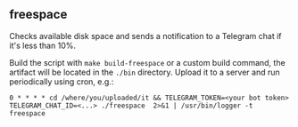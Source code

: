 ## freespace

Checks available disk space and sends a notification to a Telegram chat if it's less than 10%.

Build the script with `make build-freespace` or a custom build command, the artifact will be located in the `./bin` directory. Upload it to a server and run periodically using cron, e.g.:

```cron
0 * * * * cd /where/you/uploaded/it && TELEGRAM_TOKEN=<your bot token> TELEGRAM_CHAT_ID=<...> ./freespace  2>&1 | /usr/bin/logger -t freespace
```
